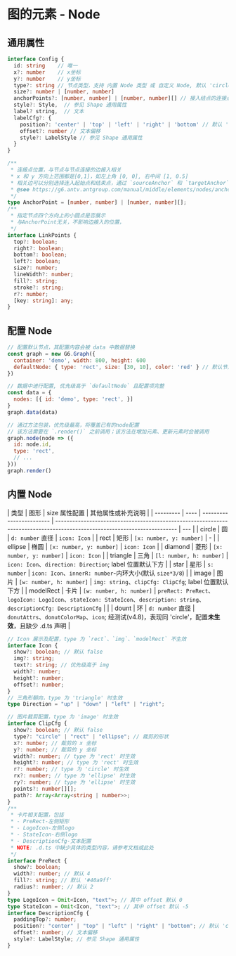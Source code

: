 # 图的元素 - Node

## 通用属性

```ts
interface Config {
  id: string    // 唯一
  x?: number    // x坐标
  y?: number    // y坐标
  type?: string // 节点类型，支持 内置 Node 类型 或 自定义 Node, 默认 'circle'
  size?: number | [number, number]
  anchorPoints?: [number, number] | [number, number][] // 接入结点的连接点位置(相对节点), 如 [0, 0] 表示左上锚点，[1,1]表示右下锚点
  style?: Style,  // 参见 Shape 通用属性
  label? string,  // 文本
  labelCfg?: {
    position?: 'center' | 'top' | 'left' | 'right' | 'bottom' // 默认 'center'
    offset?: number // 文本偏移
    style?: LabelStyle // 参见 Shape 通用属性
  }
}
```

```ts
/**
 * 连接点位置，与节点与节点连接的边接入相关
 * x 和 y 方向上范围都是[0,1]，如左上角 [0, 0], 右中间 [1, 0.5]
 * 相关边可以分别选择连入起始点和结束点，通过 `sourceAnchor` 和 `targetAnchor` 进行配置，值为对应 `anchorPoints` 中的索引
 * @see https://g6.antv.antgroup.com/manual/middle/elements/nodes/anchorpoint
 */
type AnchorPoint = [number, number] | [number, number][];
/**
 * 指定节点四个方向上的小圆点是否展示
 * 与AnchorPoint无关，不影响边接入的位置，
 */
interface LinkPoints {
  top?: boolean;
  right?: boolean;
  bottom?: boolean;
  left?: boolean;
  size?: number;
  lineWidth?: number;
  fill?: string;
  stroke?: string;
  r?: number;
  [key: string]: any;
}
```

## 配置 Node

```js
// 配置默认节点，其配置内容会被 data 中数据替换
const graph = new G6.Graph({
  container: 'demo', width: 800, height: 600
  defaultNode: { type: 'rect', size: [30, 10], color: 'red' } // 默认节点，仅包含部分配置项
})

// 数据中进行配置, 优先级高于 `defaultNode` 且配置项完整
const data = {
  nodes: [{ id: 'demo', type: 'rect', }]
}
graph.data(data)

// 通过方法包装，优先级最高，将覆盖已有的node配置
// 该方法需要在 `.render()` 之前调用；该方法在增加元素、更新元素时会被调用
graph.node(node => ({
  id: node.id,
  type: 'rect',
  // ...
}))
graph.render()
```

## 内置 Node

| 类型      | 图形 | size 属性配置            | 其他属性或补充说明                                                                                                        |
| --------- | ---- | ------------------------ | ------------------------------------------------------------------------------------------------------------------------- | --- |
| circle    | 圆   | `d: number` 直径         | `icon: Icon`                                                                                                              |
| rect      | 矩形 | `[x: number, y: number]` | -                                                                                                                         |
| ellipse   | 椭圆 | `[x: number, y: number]` | `icon: Icon`                                                                                                              |
| diamond   | 菱形 | `[x: number, y: number]` | `icon: Icon`                                                                                                              |
| triangle  | 三角 | `[l: number, h: number]` | `icon: Icon`、`direction: Direction`; label 位置默认下方                                                                  |
| star      | 星形 | `s: number`              | `icon: Icon`、`innerR: number`-内环大小(默认 `size*3/8`)                                                                  |
| image     | 图片 | `[w: number, h: number]` | `img: string`、`clipCfg: ClipCfg`; label 位置默认下方                                                                     |
| modelRect | 卡片 | `[w: number, h: number]` | `preRect: PreRect`、`logoIcon: LogoIcon`、`stateIcon: StateIcon`、`description: string`、`descriptionCfg: DescriptionCfg` |     |
| dount     | 环   | `d: number` 直径         | `donutAttrs`、`donutColorMap`、`icon`; 经测试(v4.8)，表现同 'circle'，配置**未生效**，且缺少 .d.ts 声明                   |

```ts
// Icon 展示及配置，type 为 `rect`、`img`、`modelRect` 不生效
interface Icon {
  show?: boolean; // 默认 false
  img?: string;
  text?: string; // 优先级高于 img
  width?: number;
  height?: number;
  offset?: number;
}
// 三角形朝向，type 为 'triangle' 时生效
type Direction = "up" | "down" | "left" | "right";

// 图片裁剪配置，type 为 'image' 时生效
interface ClipCfg {
  show?: boolean; // 默认 false
  type?: "circle" | "rect" | "ellipse"; // 裁剪的形状
  x?: number; // 裁剪的 x 坐标
  y?: number; // 裁剪的 y 坐标
  width?: number; // type 为 'rect' 时生效
  height?: number; // type 为 'rect' 时生效
  r?: number; // type 为 'circle' 时生效
  rx?: number; // type 为 'ellipse' 时生效
  ry?: number; // type 为 'ellipse' 时生效
  points?: number[][];
  path?: Array<Array<string | number>>;
}
/**
 * 卡片相关配置，包括
 * - PreRect-左侧矩形
 * - LogoIcon-左侧logo
 * - StateIcon-右侧logo
 * - DescriptionCfg-文本配置
 * NOTE: .d.ts 中缺少具体的类型内容，请参考文档或此处
 */
interface PreRect {
  show?: boolean;
  width?: number; // 默认 4
  fill?: string; // 默认 '#40a9ff'
  radius?: number; // 默认 2
}
type LogoIcon = Omit<Icon, "text">; // 其中 offset 默认 0
type StateIcon = Omit<Icon, "text">; // 其中 offset 默认 -5
interface DescriptionCfg {
  paddingTop?: number;
  position?: "center" | "top" | "left" | "right" | "bottom"; // 默认 'center'
  offset?: number; // 文本偏移
  style?: LabelStyle; // 参见 Shape 通用属性
}
```

<!-- TODO: ## 自定义 Node

```js
// 同心圆
G6.registerNode("c-c", {
  draw(cfg, group) {
    console.log(cfg, group);
    const keyShape = group.addShape("circle", {
      attrs: {
        x: cfg.x || cfg.size,
        y: cfg.y || cfg.size,
        r: cfg.size,
        stroke: "black",
      },
    });
    group.addShape("circle", {
      attrs: {
        x: cfg.x || cfg.size,
        y: cfg.y || cfg.size,
        r: cfg.size / 2,
        stroke: "black",
      },
    });
    return keyShape;
  },
});
const node = {
  type: "c-c",
  size: 50,
};
``` -->
